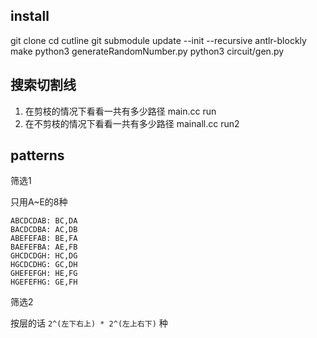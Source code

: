 ## install

git clone
cd cutline
git submodule update --init --recursive antlr-blockly
make
python3 generateRandomNumber.py
python3 circuit/gen.py

## 搜索切割线

1. 在剪枝的情况下看看一共有多少路径 main.cc run
1. 在不剪枝的情况下看看一共有多少路径 mainall.cc run2

## patterns

筛选1

只用A~E的8种

```
ABCDCDAB: BC,DA
BACDCDBA: AC,DB
ABEFEFAB: BE,FA
BAEFEFBA: AE,FB
GHCDCDGH: HC,DG
HGCDCDHG: GC,DH
GHEFEFGH: HE,FG
HGEFEFHG: GE,FH
```

筛选2

按层的话 `2^(左下右上) * 2^(左上右下)` 种

